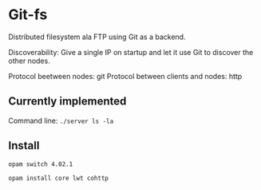 Git-fs
======

Distributed filesystem ala FTP using Git as a backend.

Discoverability: Give a single IP on startup and let it use Git to discover the other nodes.

Protocol beetween nodes: git
Protocol between clients and nodes: http

## Currently implemented

Command line:
`./server ls -la`

## Install

`opam switch 4.02.1`

`opam install core lwt cohttp`
